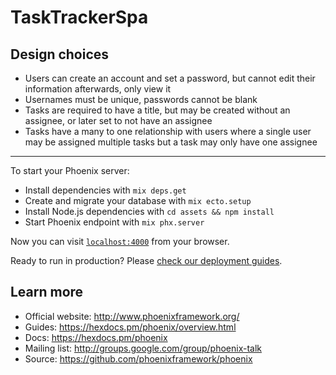 # TaskTrackerSpa

## Design choices

- Users can create an account and set a password, but cannot edit their information afterwards, only view it
- Usernames must be unique, passwords cannot be blank
- Tasks are required to have a title, but may be created without an assignee, or later set to not have an assignee
- Tasks have a many to one relationship with users where a single user may be assigned multiple tasks but a task may only have one assignee

------

To start your Phoenix server:

- Install dependencies with `mix deps.get`
- Create and migrate your database with `mix ecto.setup`
- Install Node.js dependencies with `cd assets && npm install`
- Start Phoenix endpoint with `mix phx.server`

Now you can visit [`localhost:4000`](http://localhost:4000) from your browser.

Ready to run in production? Please [check our deployment guides](https://hexdocs.pm/phoenix/deployment.html).

## Learn more

- Official website: http://www.phoenixframework.org/
- Guides: https://hexdocs.pm/phoenix/overview.html
- Docs: https://hexdocs.pm/phoenix
- Mailing list: http://groups.google.com/group/phoenix-talk
- Source: https://github.com/phoenixframework/phoenix